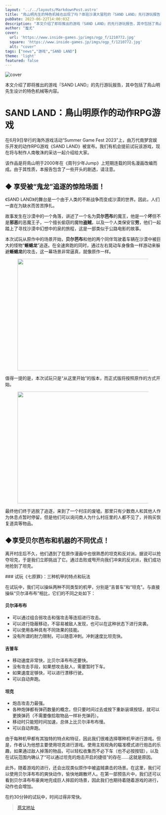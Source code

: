 ```yaml
---
layout: '../../layouts/MarkdownPost.astro'
title: "鳥山明先生的特色机械也出现了吗？体验沙漠大冒险的『SAND LAND』先行游玩报告"
pubDate: 2023-06-22T14:00:03Z
description: "本文介绍了即将推出的游戏『SAND LAND』的先行游玩报告，其中包括了鳥山明先生设计的特色机械等内容。"
author: "蚩尤"
cover:
  url: 'https://www.inside-games.jp/imgs/ogp_f/1210772.jpg'
  square: 'https://www.inside-games.jp/imgs/ogp_f/1210772.jpg'
  alt: "cover"
tags: ["news","游戏","SAND LAND"]
theme: 'light'
featured: false
---
```


![cover](https://www.inside-games.jp/imgs/ogp_f/1210772.jpg)

本文介绍了即将推出的游戏『SAND LAND』的先行游玩报告，其中包括了鳥山明先生设计的特色机械等内容。

# SAND LAND：鳥山明原作的动作RPG游戏

在6月9日举行的海外游戏活动“Summer Game Fest 2023”上，由万代南梦宫娱乐开发的动作RPG游戏《SAND LAND》被宣布。我们有机会提前试玩该游戏，现在将与制作人南敬洙的采访一起介绍给大家。

该作品是将鳥山明于2000年在《周刊少年Jump》上短期连载的同名漫画改编而成。由于其性质，本报告包含了一些开头的剧透，请注意。

## ◆ 享受被“鬼龙”追逐的惊险场面！

《SAND LAND》的舞台是一个由于人类的不断战争而变成沙漠的世界。因此，人们一直在为缺水而苦苦挣扎。
<p>故事发生在沙漠中的一个角落，讲述了一个名为<b>贝尔芭布</b>的魔王，他是一个<b>坏</b>但不是<b>邪恶</b>的恶魔王子，一个擅长偷窃的魔物<b>盗贼</b>，以及一个人类保安官<b>劳</b>，他们一起踏上了寻找沙漠中幻想中的泉的旅程，这是一部类似于公路电影的故事。</p>
<p>本次试玩从原作中的场景开始，<b>贝尔芭布</b>和他的两个同伴驾驶着车辆在沙漠中被巨大的怪物“<b>蜥蜴龙</b>”追逐。在全速奔跑的同时，通过左右晃动车身像鱼一样游动来躲避<b>蜥蜴龙</b>的攻击，这一幕场景非常逼真，就像原作一样。</p>
<figure class="ctms-editor-image"><img src="https://www.inside-games.jp/imgs/zoom/1210750.png" class="inline-article-image" width="640" height="360"></figure>
<p>值得一提的是，本次试玩只是“从这里开始”的版本，而正式版将按照原作的方式开始。</p>
<figure class="ctms-editor-image"><img src="https://www.inside-games.jp/imgs/zoom/1210753.png" class="inline-article-image" width="640" height="360"></figure>
<p>最终他们终于逃脱了追逐，来到了一个村庄的废墟。那里只有少数商人和其他人作为休息点暂时停留，但是他们可以询问商人为什么村庄里的人都不见了，并购买恢复道具等物品。</p>
<h2><b>◆享受贝尔芭布和机器的不同优点！</b></h2>
<p>离开村庄后不久，他们遇到了在原作漫画中也很熟悉的坦克和反对派。据说可以抢夺坦克，于是我们立即挑战了它。通过击败或甩开向我们冲来的反对派，我们成功地抢到了坦克。</p>
### 试玩《七原罪》：三种机甲的特点和玩法

在试玩中，我们可以操纵两种不同类型的机甲，分别是“吉普车”和“坦克”。与直接操纵“贝尔泽布布”相比，它们的不同之处如下：

#### 贝尔泽布布

- 可以通过组合弱攻击和强攻击等连招进行攻击。
- 可以进行隐蔽移动，不容易被敌人发现，也可以在这种状态下进行突袭。
- 可以使用各种具有不同效果的技能。
- 没有所谓的耐力限制，可以随意冲刺。冲刺速度比坦克快。

#### 吉普车

- 移动速度非常快，比贝尔泽布布还要快。
- 没有攻击手段，如果想攻击敌人，需要暂时下车。
- 如果速度足够快，可以进行漂移行驶。
- 可以自动奔跑。

#### 坦克

- 炮击攻击力最强。
- 各种炮弹都有弹药数量的概念，但只要时间过去或按下重新装填按钮，就可以更换弹药（不需要像拾取物品一样补充弹药）。
- 移动时只能短时间加速，总体上比贝尔泽布布慢。
- 可以自动奔跑。

由于每种机甲都有其独特的特点和特征，因此我们很难选择哪种机甲进行游戏。但是，作者认为他想主要使用坦克进行游戏。使用主观视角的瞄准模式进行炮击的乐趣，如果通过敌人掉落的物品，可以轻松收集而不必下车（也不必按按钮），以及在试玩范围内确认了“可以通过坦克的炮击开启的捷径”的存在……这就是原因。

此外，随着游戏的进行，还会出现类似原作中被盗贼袭击的场景。在这里，我们可以使用贝尔泽布布的爽快动作，愉快地踢散坏人。在第一部预告片中，我们还可以看到贝尔泽布布豪爽地完成巨人摔跤的场景，因此我们也期待着随着游戏的进行，动作也会增加。

在约30分钟的试玩中，时间过得非常快。

>[原文地址](https://www.inside-games.jp/article/2023/06/22/146757.html)  